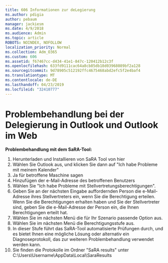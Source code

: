 ```yaml
---
title: 606 Informationen zur deLegierung
ms.author: pdigia
author: pebaum
manager: jackiesm
ms.date: 4/9/2018
ms.audience: Admin
ms.topic: article
ROBOTS: NOINDEX, NOFOLLOW
localization_priority: Normal
ms.collection: Adm_O365
ms.custom: 606
ms.assetid: f67467cc-d434-41e1-847c-120412b12c3f
ms.openlocfilehash: 633fd9111cac64a8cb85db18d03968089bf2a128
ms.sourcegitcommit: 9d78905c512192ffc4675468abd2efc5f2e4baf4
ms.translationtype: MT
ms.contentlocale: de-DE
ms.lasthandoff: 04/23/2019
ms.locfileid: "32410777"
---
```

# <a name="troubleshooting-delegation-in-outlook-and-outlook-on-the-web"></a>Problembehandlung bei der Delegierung in Outlook und Outlook im Web

**Problembehandlung mit dem SaRA-Tool:**

1. Herunterladen und Installieren von SaRA Tool von hier
1. Wählen Sie Outlook aus, und klicken Sie dann auf "Ich habe Probleme mit meinem Kalender"
1. Ja für betroffene Maschine sagen
1. Hinzufügen der e-Mail-Adresse des betroffenen Benutzers
1. Wählen Sie "Ich habe Probleme mit Stellvertretungsberechtigungen".
1. Geben Sie an der nächsten Eingabe auffordernden Person die e-Mail-Adresse ihres Stellvertreters ein, wenn Sie die Berechtigung erteilen. Wenn Sie die Berechtigungen erhalten haben und Sie der Stellvertreter sind, geben Sie die e-Mail-Adresse der Person ein, die Ihnen Berechtigungen erteilt hat.
1. Wählen Sie im nächsten Menü die für Ihr Szenario passende Option aus. 
1. Wählen Sie im nächsten Menü die Berechtigungsstufe aus.
1. In dieser Stufe führt das SaRA-Tool automatisierte Prüfungen durch, und es bietet Ihnen eine mögliche Lösung oder alternativ ein Diagnoseprotokoll, das zur weiteren Problembehandlung verwendet werden kann.
1. Sie finden die Protokolle im Ordner "SaRA results" unter C:\Users\Username\AppData\Local\SaraResults